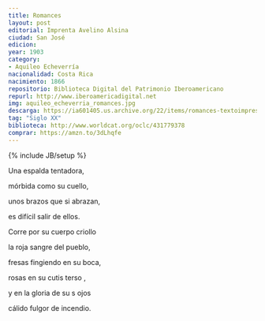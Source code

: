 ```yaml
---
title: Romances
layout: post
editorial: Imprenta Avelino Alsina
ciudad: San José 
edicion: 
year: 1903
category:
- Aquileo Echeverría
nacionalidad: Costa Rica
nacimiento: 1866
repositorio: Biblioteca Digital del Patrimonio Iberoamericano
repurl: http://www.iberoamericadigital.net
img: aquileo_echeverria_romances.jpg
descarga: https://ia601405.us.archive.org/22/items/romances-textoimpreso/RomancesTextoimpreso.pdf
tag: "Siglo XX"
biblioteca: http://www.worldcat.org/oclc/431779378
comprar: https://amzn.to/3dLhqfe
---
```

{% include JB/setup %}

Una espalda tentadora, 

mórbida como su cuello, 

unos brazos que si abrazan, 

es difícil salir de ellos. 

Corre por su cuerpo criollo 

la roja sangre del pueblo, 

fresas fingiendo en su boca, 

rosas en su cutis terso , 

y en la gloria de su s ojos 

cálido fulgor de incendio.
